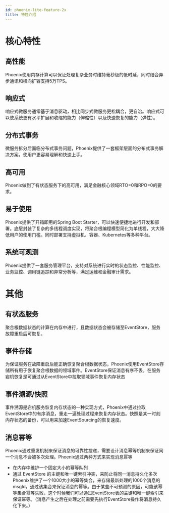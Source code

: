 ```yaml
---
id: phoenix-lite-feature-2x
title: 特性介绍
---
```


# 核心特性

## 高性能

Phoenix使用内存计算可以保证处理复杂业务时维持毫秒级的低时延，同时结合异步通讯和横向扩容支持5万TPS。


## 响应式

响应式微服务通常基于消息驱动，相比同步式微服务更松耦合，更自治。响应式可以使系统更有水平扩展和收缩的能力（伸缩性）以及快速恢复的能力（弹性）。


## 分布式事务

微服务拆分后面临分布式事务问题，Phoenix提供了一套框架层面的分布式事务解决方案，使用户更容易理解和快速上手。


## 高可用

Phoenix做到了有状态服务下的高可用，满足金融核心领域RTO=0和RPO=0的要求。

## 易于使用

Phoenix提供了开箱即用的Spring Boot Starter，可以快速便捷地进行开发和部署。底层封装了复杂的多线程调度实现，将聚合根编程模型简化为单线程，大大降低用户的使用门槛。同时部署支持虚拟机、容器、Kubernetes等多种平台。


## 系统可观测

Phoenix提供了一套服务管理平台，支持对系统进行实时的状态监控、性能监控、业务监控、调用链追踪和异常分析等，满足运维和金融审计需求。


# 其他

## 有状态服务

聚合根数据状态的计算在内存中进行，且数据状态会被存储至EventStore，服务故障重启后可恢复。


## 事件存储

为保证服务在故障重启后能正确恢复聚合根数据状态，Phoenix使用EventStore存储所有用于恢复聚合根数据的领域事件。EventStore保证消息有序不丢，在服务宕机恢复是可通过从EventStore中拉取领域事件恢复内存状态


## 事件溯源/快照

事件溯源是宕机服务恢复内存状态的一种实现方式，Phoenix中通过拉取EventStore中的有序消息，重走一遍处理过程来恢复内存状态。快照是某一时刻内存状态的备份，可以用来加速EventSourcing的恢复速度。


## 消息幂等

Phoenix通过重发机制来保证消息的可靠性投递，需要设计消息幂等机制来保证同一个消息不会被多次处理。Phoenix通过两种方式来实现消息幂等
 - 在内存中维护一个固定大小的幂等队列
 - 通过 EventStore 的主键和唯一键索引冲突，来防止将同一消息持久化多次
Phoenix维护了一个1000大小的幂等集合，来存储最新处理的1000个消息的msgId，通过该集合来保证消息的幂等。由于某些不可预测的原因，可能该幂等集合幂等失败，这个时候我们可以通过EventStore表的主键和唯一键索引来保证幂等。（消息产生之后在处理之前需要先执行EventStore操作将消息持久化下来。）